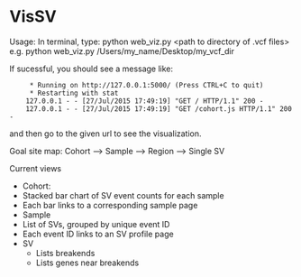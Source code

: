 # VisSV

Usage: 
In terminal, type: 
    python web_viz.py <path to directory of .vcf files>
    e.g. python web_viz.py /Users/my_name/Desktop/my_vcf_dir

If sucessful, you should see a message like:

		 * Running on http://127.0.0.1:5000/ (Press CTRL+C to quit)
		 * Restarting with stat
		127.0.0.1 - - [27/Jul/2015 17:49:19] "GET / HTTP/1.1" 200 -
		127.0.0.1 - - [27/Jul/2015 17:49:19] "GET /cohort.js HTTP/1.1" 200 -

and then go to the given url to see the visualization.


Goal site map: Cohort --> Sample --> Region --> Single SV

Current views
* Cohort: 
 * Stacked bar chart of SV event counts for each sample
 * Each bar links to a corresponding sample page
* Sample
 * List of SVs, grouped by unique event ID
 * Each event ID links to an SV profile page
* SV
	* Lists breakends 
	* Lists genes near breakends